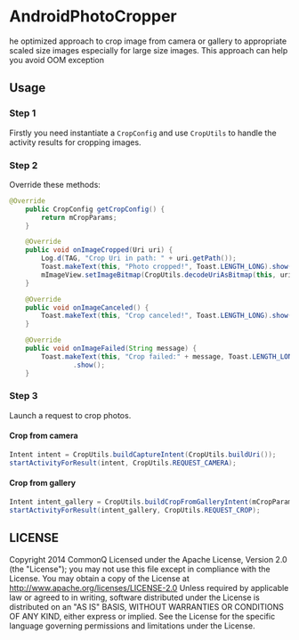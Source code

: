 # AndroidPhotoCropper

he optimized approach to crop image from camera or gallery to appropriate scaled size images especially for large size images. This approach can help you avoid OOM exception




## Usage

### Step 1


Firstly you need instantiate  a  ``CropConfig`` and  use ``CropUtils`` to handle the activity results for cropping images.

### Step 2

Override these methods:

```java
@Override
	public CropConfig getCropConfig() {
		return mCropParams;
	}

	@Override
	public void onImageCropped(Uri uri) {
		Log.d(TAG, "Crop Uri in path: " + uri.getPath());
		Toast.makeText(this, "Photo cropped!", Toast.LENGTH_LONG).show();
		mImageView.setImageBitmap(CropUtils.decodeUriAsBitmap(this, uri));
	}

	@Override
	public void onImageCanceled() {
		Toast.makeText(this, "Crop canceled!", Toast.LENGTH_LONG).show();
	}

	@Override
	public void onImageFailed(String message) {
		Toast.makeText(this, "Crop failed:" + message, Toast.LENGTH_LONG)
				.show();
	}
```

### Step 3

Launch a request to crop photos.

#### Crop from camera

```java
Intent intent = CropUtils.buildCaptureIntent(CropUtils.buildUri());
startActivityForResult(intent, CropUtils.REQUEST_CAMERA);
```

#### Crop from gallery

```java
Intent intent_gallery = CropUtils.buildCropFromGalleryIntent(mCropParams);
startActivityForResult(intent_gallery, CropUtils.REQUEST_CROP);
```


## LICENSE


Copyright 2014 CommonQ
Licensed under the Apache License, Version 2.0 (the "License"); you may not use this file except in compliance with the License. You may obtain a copy of the License at http://www.apache.org/licenses/LICENSE-2.0 Unless required by applicable law or agreed to in writing, software distributed under the License is distributed on an "AS IS" BASIS, WITHOUT WARRANTIES OR CONDITIONS OF ANY KIND, either express or implied. See the License for the specific language governing permissions and limitations under the License.

